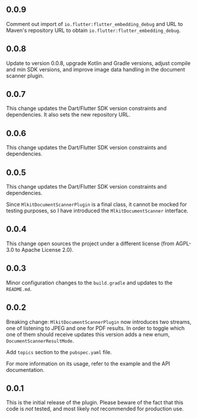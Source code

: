 ## 0.0.9

Comment out import of `io.flutter:flutter_embedding_debug` and URL to Maven's repository URL to obtain `io.flutter:flutter_embedding_debug`.

## 0.0.8

Update to version 0.0.8, upgrade Kotlin and Gradle versions, adjust compile and min SDK versions, and improve image data handling in the document scanner plugin.

## 0.0.7

This change updates the Dart/Flutter SDK version constraints and dependencies. It also sets the new repository URL.

## 0.0.6

This change updates the Dart/Flutter SDK version constraints and dependencies.

## 0.0.5

This change updates the Dart/Flutter SDK version constraints and dependencies.

Since `MlkitDocumentScannerPlugin` is a final class, it cannot be mocked for testing purposes, so I have introduced the `MlkitDocumentScanner` interface.

## 0.0.4

This change open sources the project under a different license (from AGPL-3.0 to Apache License 2.0).

## 0.0.3

Minor configuration changes to the `build.gradle` and updates to the `README.md`.

## 0.0.2

Breaking change: `MlkitDocumentScannerPlugin` now introduces two streams, one of listening to JPEG and one for PDF results. In order to toggle which one of them should receive updates this version adds a new enum, `DocumentScannerResultMode`.

Add `topics` section to the `pubspec.yaml` file.

For more information on its usage, refer to the example and the API documentation.

## 0.0.1

This is the initial release of the plugin. Please beware of the fact that this code is *not* tested, and most likely *not* recommended for production use.
